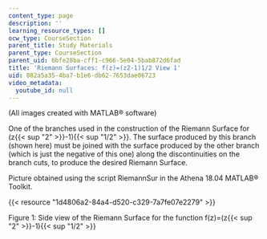 ```yaml
---
content_type: page
description: ''
learning_resource_types: []
ocw_type: CourseSection
parent_title: Study Materials
parent_type: CourseSection
parent_uid: 6bfe28ba-cff1-c966-5e04-5bab872d6fad
title: 'Riemann Surfaces: f(z)=(z2-1)1/2 View 1'
uid: 082a5a35-4ba7-b1e6-db62-7653dae06723
video_metadata:
  youtube_id: null
---
```


(All images created with MATLAB® software)

One of the branches used in the construction of the Riemann Surface for (z{{< sup "2" >}}\-1){{< sup "1/2" >}}. The surface produced by this branch (shown here) must be joined with the surface produced by the other branch (which is just the negative of this one) along the discontinuities on the branch cuts, to produce the desired Riemann Surface.

Picture obtained using the script RiemannSur in the Athena 18.04 MATLAB® Toolkit.

  
{{< resource "1d4806a2-84a4-d520-c329-7a7fe07e2279" >}}

Figure 1: Side view of the Riemann Surface for the function f(z)=(z{{< sup "2" >}}\-1){{< sup "1/2" >}}